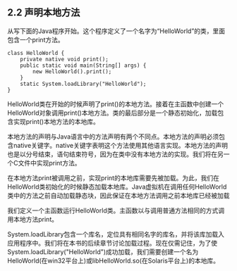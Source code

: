 ## 2.2 声明本地方法

从写下面的Java程序开始。这个程序定义了一个名字为“HelloWorld”的类，里面包含一个print方法。

```
class HelloWorld {
    private native void print();
    public static void main(String[] args) {
        new HelloWorld().print();
    }
    static System.loadLibrary("HelloWorld");
}
```

HelloWorld类在开始的时候声明了print\(\)的本地方法。接着在主函数中创建一个HelloWorld对象调用print\(\)本地方法。类的最后部分是一个静态初始化，加载包含实现print\(\)本地方法的本地库。

本地方法的声明与Java语言中的方法声明有两个不同点。本地方法的声明必须包含native关键字。native关键字表明这个方法使用其他语言实现。本地方法的声明也是以分号结束，语句结束符号，因为在类中没有本地方法的实现。我们将在另一个C文件中实现print方法。

在本地方法print被调用之前，实现print的本地库需要先被加载。为此，我们在HelloWorld类初始化的时候静态加载本地库。Java虚拟机在调用任何HelloWorld类中的方法之前自动加载静态块，因此保证在本地方法调用之前本地库已经被加载

我们定义一个主函数运行HelloWorld类。主函数以与调用普通方法相同的方式调用本地方法print。

System.loadLibrary包含一个库名，定位具有相同名字的库名，并将该库加载入应用程序中。我们将在本书的后续章节讨论加载过程。现在仅需记住，为了使System.loadLibrary\("HelloWorld"\)成功加载，我们需要创建一个名为HelloWorld\(在win32平台上\)或libHelloWorld.so\(在Solaris平台上\)的本地库。

